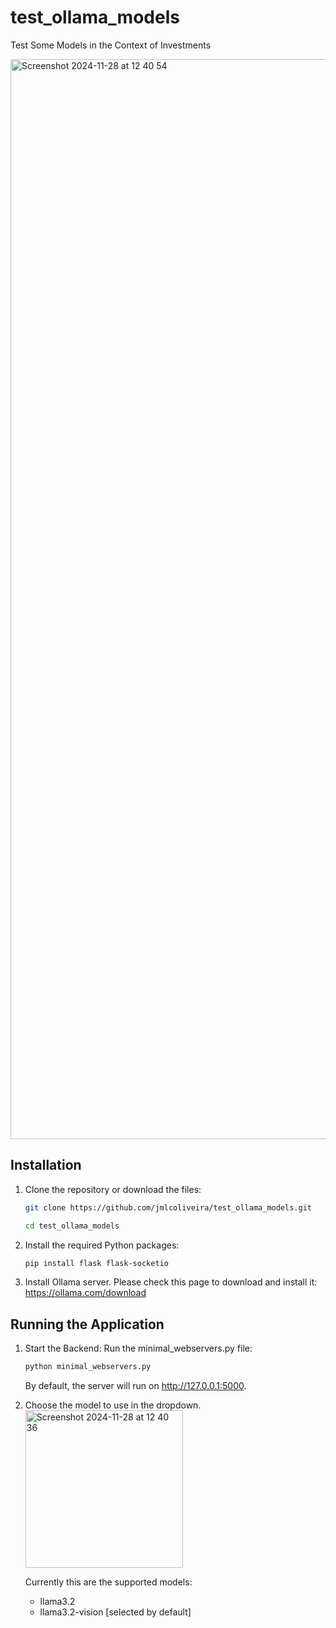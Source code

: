 # test_ollama_models
Test Some Models in the Context of Investments
<br>

<img width="1728" alt="Screenshot 2024-11-28 at 12 40 54" src="https://github.com/user-attachments/assets/f37067cc-c416-4bf7-9350-3e0fd8f9905f">


## Installation

1.  Clone the repository or download the files:
    ```bash
    git clone https://github.com/jmlcoliveira/test_ollama_models.git
    ```
    ```bash
    cd test_ollama_models
    ```

2.  Install the required Python packages:
    ```bash
    pip install flask flask-socketio
    ```

3.  Install Ollama server. Please check this page to download and install it: https://ollama.com/download


## Running the Application

1.	Start the Backend:
    Run the minimal_webservers.py file:
    ```bash
    python minimal_webservers.py
    ```
    By default, the server will run on http://127.0.0.1:5000.

2. Choose the model to use in the dropdown. <br>
   <img width="252" alt="Screenshot 2024-11-28 at 12 40 36" src="https://github.com/user-attachments/assets/3896a04b-06d4-411e-9ccf-95d3f398199a">

   Currently this are the supported models:

    * llama3.2
    * llama3.2-vision [selected by default]
    
